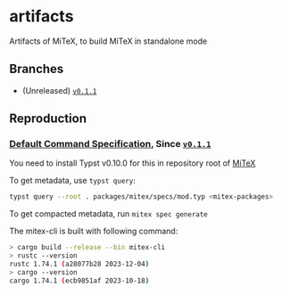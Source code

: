 # artifacts

Artifacts of MiTeX, to build MiTeX in standalone mode

## Branches

- (Unreleased) [`v0.1.1`]

## Reproduction

### [Default Command Specification](spec/default.rkyv), Since [`v0.1.1`]

You need to install Typst v0.10.0 for this in repository root of [MiTeX](https://github.com/mitex-rs/mitex)

To get metadata, use `typst query`:

```bash
typst query --root . packages/mitex/specs/mod.typ <mitex-packages>
```

To get compacted metadata, run `mitex spec generate`

The mitex-cli is built with following command:

```bash
> cargo build --release --bin mitex-cli
> rustc --version
rustc 1.74.1 (a28077b28 2023-12-04)
> cargo --version
cargo 1.74.1 (ecb9851af 2023-10-18)
```

[`v0.1.1`]: https://github.com/mitex-rs/artifacts/tree/v0.1.1
